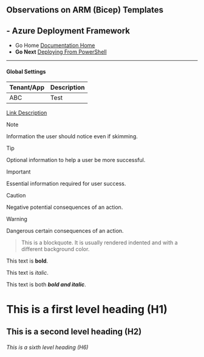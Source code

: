 ## Observations on ARM (Bicep) Templates 

## - Azure Deployment Framework ## 
- Go Home [Documentation Home](./index.md)
- **Go Next** [Deploying From PowerShell](./Deploying_From_PowerShell.md)
---
####  Global Settings

|Tenant/App|Description|
|:-|:-|
|ABC|Test|

[Link Description](https://docs.microsoft.com/en-us/contribute/markdown-reference)

> [!NOTE]
> Information the user should notice even if skimming.

> [!TIP]
> Optional information to help a user be more successful.

> [!IMPORTANT]
> Essential information required for user success.

> [!CAUTION]
> Negative potential consequences of an action.

> [!WARNING]
> Dangerous certain consequences of an action.

> This is a blockquote. It is usually rendered indented and with a different background color.

This text is **bold**.

This text is *italic*.

This text is both ***bold and italic***.



# This is a first level heading (H1)

## This is a second level heading (H2)


###### This is a sixth level heading (H6)